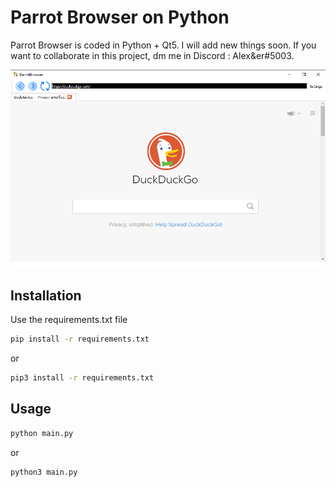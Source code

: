 # Parrot Browser on Python

Parrot Browser is coded in Python + Qt5. I will add new things soon. If you want to collaborate in this project, dm me in Discord : Alex&er#5003. 

![Screenshot](screenshot.png?raw=true)

## Installation

Use the requirements.txt file

```bash
pip install -r requirements.txt
```
or 

```bash
pip3 install -r requirements.txt
```

## Usage

```bash
python main.py
```
or 

```bash
python3 main.py
```
